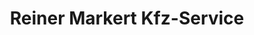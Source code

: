 ---
title: "Reiner Markert Kfz-Service"
url: /iserlohn/reiner-markert-kfz-service/
shop: Autowerkstatt
---
